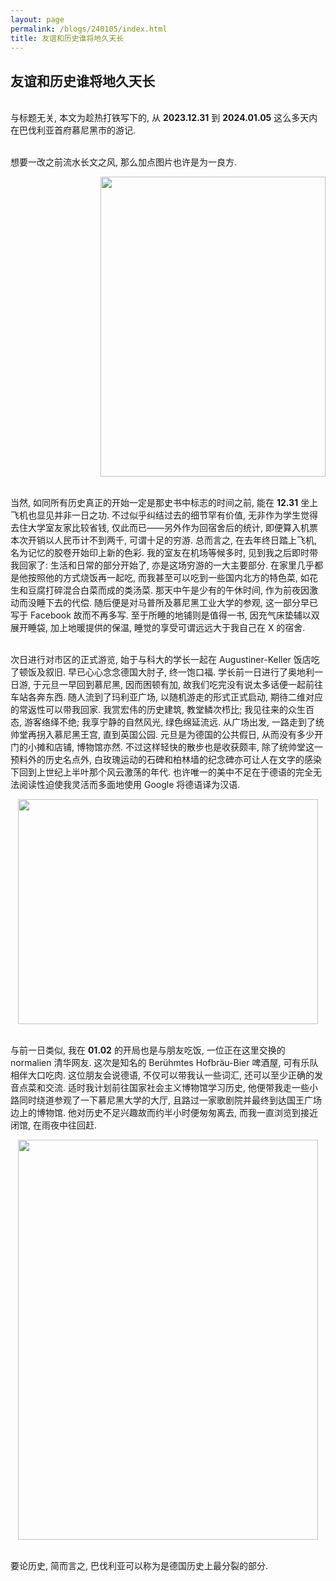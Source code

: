 ```yaml
---
layout: page
permalink: /blogs/240105/index.html
title: 友谊和历史谁将地久天长
---
```


## 友谊和历史谁将地久天长

<br>与标题无关, 本文为趁热打铁写下的, 从 **2023.12.31** 到 **2024.01.05** 这么多天内在巴伐利亚首府慕尼黑市的游记.

<br>想要一改之前流水长文之风, 那么加点图片也许是为一良方.

<div align=right><img src="https://zian-chen.github.io/images/24010501.jpg" width="360" height="480"></div>

<br>当然, 如同所有历史真正的开始一定是那史书中标志的时间之前, 能在 **12.31** 坐上飞机也显见并非一日之功. 不过似乎纠结过去的细节罕有价值, 无非作为学生觉得去住大学室友家比较省钱, 仅此而已——另外作为回宿舍后的统计, 即便算入机票本次开销以人民币计不到两千, 可谓十足的穷游. 总而言之, 在去年终日踏上飞机, 名为记忆的胶卷开始印上新的色彩. 我的室友在机场等候多时, 见到我之后即时带我回家了: 生活和日常的部分开始了, 亦是这场穷游的一大主要部分. 在家里几乎都是他按照他的方式烧饭再一起吃, 而我甚至可以吃到一些国内北方的特色菜, 如花生和豆腐打碎混合白菜而成的类汤菜. 那天中午是少有的午休时间, 作为前夜因激动而没睡下去的代偿. 随后便是对马普所及慕尼黑工业大学的参观, 这一部分早已写于 Facebook 故而不再多写. 至于所睡的地铺则是值得一书, 因充气床垫辅以双展开睡袋, 加上地暖提供的保温, 睡觉的享受可谓远远大于我自己在 X 的宿舍.

<br>次日进行对市区的正式游览, 始于与科大的学长一起在 Augustiner-Keller 饭店吃了顿饭及叙旧. 早已心心念念德国大肘子, 终一饱口福. 学长前一日进行了奥地利一日游, 于元旦一早回到慕尼黑, 因而困顿有加, 故我们吃完没有说太多话便一起前往车站各奔东西. 随人流到了玛利亚广场, 以随机游走的形式正式启动, 期待二维对应的常返性可以带我回家. 我赏宏伟的历史建筑, 教堂鳞次栉比; 我见往来的众生百态, 游客络绎不绝; 我享宁静的自然风光, 绿色绵延流远. 从广场出发, 一路走到了统帅堂再拐入慕尼黑王宫, 直到英国公园. 元旦是为德国的公共假日, 从而没有多少开门的小摊和店铺, 博物馆亦然. 不过这样轻快的散步也是收获颇丰, 除了统帅堂这一预料外的历史名点外, 白玫瑰运动的石碑和柏林墙的纪念碑亦可让人在文字的感染下回到上世纪上半叶那个风云激荡的年代. 也许唯一的美中不足在于德语的完全无法阅读性迫使我灵活而多面地使用 Google 将德语译为汉语.

<div align=center><img src="https://zian-chen.github.io/images/24010502.jpg" width="480" height="360"></div>

<br>与前一日类似, 我在 **01.02** 的开局也是与朋友吃饭, 一位正在这里交换的 normalien 清华网友. 这次是知名的 Berühmtes Hofbräu-Bier 啤酒屋, 可有乐队相伴大口吃肉. 这位朋友会说德语, 不仅可以带我认一些词汇, 还可以至少正确的发音点菜和交流. 适时我计划前往国家社会主义博物馆学习历史, 他便带我走一些小路同时绕道参观了一下慕尼黑大学的大厅, 且路过一家歌剧院并最终到达国王广场边上的博物馆. 他对历史不足兴趣故而约半小时便匆匆离去, 而我一直浏览到接近闭馆, 在雨夜中往回赶.

<div align=center><img src="https://zian-chen.github.io/images/24010503.jpg" width="480" height="640"></div>

<br>要论历史, 简而言之, 巴伐利亚可以称为是德国历史上最分裂的部分.